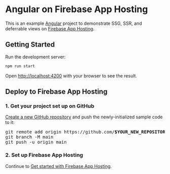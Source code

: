 # Angular on Firebase App Hosting

This is an example [Angular](https://angular.dev/) project to demonstrate SSG,
SSR, and deferrable views on [Firebase App Hosting](https://firebase.google.com/docs/app-hosting).

## Getting Started

Run the development server:

```bash
npm run start
```

Open [http://localhost:4200](http://localhost:4200) with your browser to see the result.

## Deploy to Firebase App Hosting

### 1. Get your project set up on GitHub

[Create a new GitHub repository](https://docs.github.com/en/repositories/creating-and-managing-repositories/creating-a-new-repository)
and push the newly-initialized sample code to it:

<pre>
git remote add origin https://github.com/<b>$YOUR_NEW_REPOSITORY</b>.git
git branch -M main
git push -u origin main
</pre>

### 2. Set up Firebase App Hosting

Continue to [Get started with Firebase App Hosting](https://firebase.google.com/docs/app-hosting/get-started#step-1:).
